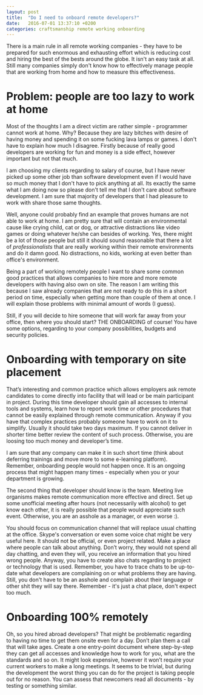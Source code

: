```yaml
---
layout: post
title:  "Do I need to onboard remote developers?"
date:   2016-07-01 13:37:10 +0200
categories: craftsmanship remote working onboarding
---
```


There is a main rule in all remote working companies - they have to be prepared for such enormous and exhausting effort which is reducing cost and hiring the best of the bests around the globe. It isn't an easy task at all. Still many companies simply don't know how to effectively manage people that are working from home and how to measure this effectiveness.

# Problem: people are too lazy to work at home

Most of the thoughts I am a direct victim are rather simple - programmer cannot work at home. Why? Because they are lazy bitches with desire of having money and spending it on some fucking lava lamps or games. I don't have to explain how much I disagree. Firstly because of really good developers are working for fun and money is a side effect, however important but not that much.

I am choosing my clients regarding to salary of course, but I have never picked up some other job than software development even if I would have so much money that I don't have to pick anything at all. Its exactly the same what I am doing now so please don't tell me that I don't care about software development. I am sure that majority of developers that I had pleasure to work with share those same thoughts.

Well, anyone could probably find an example that proves humans are not able to work at home. I am pretty sure that will contain an environmental cause like crying child, cat or dog, or attractive distractions like video games or doing whatever he/she can besides of working. Yes, there might be a lot of those people but still it should sound reasonable that there a lot of *professionalists* that are really working within their remote environments and do it damn good. No distractions, no kids, working at even better than office's environment.

Being a part of working remotely people I want to share some common good practices that allows companies to hire more and more remote developers with having also own on site. The reason I am writing this because I saw already companies that are not ready to do this in a short period on time, especially when getting more than couple of them at once. I will explain those problems with minimal amount of words (I guess).

Still, if you will decide to hire someone that will work far away from your office, then where you should start? THE ONBOARDING of course! You have some options, regarding to your company possibilities, budgets and security policies.

# Onboarding with temporary on site placement

That’s interesting and common practice which allows employers ask remote candidates to come directly into facility that will lead or be main participant in project. During this time developer should gain all accesses to internal tools and systems, learn how to report work time or other procedures that cannot be easily explained through remote communication. Anyway if you have that complex practices probably someone have to work on it to simplify. Usually it should take two days maximum. If you cannot deliver in shorter time better review the content of such process. Otherwise, you are loosing too much money and developer’s time.

I am sure that any company can make it in such short time (think about deferring trainings and move more to some e-learning platform). Remember, onboarding people would not happen once. It is an ongoing process that might happen many times - especially when you or your department is growing.

The second thing that developer should know is the team. Meeting live organisms makes remote communication more effective and direct. Set up some unofficial meeting after hours (not necessarily with alcohol) to get know each other, it is really possible that people would appreciate such event. Otherwise, you are an asshole as a manager, or even worse :).

You should focus on communication channel that will replace usual chatting at the office. Skype's conversation or even some voice chat might be very useful here. It should not be official, or even project related. Make a place where people can talk about anything. Don’t worry, they would not spend all day chatting, and even they will, you receive an information that you hired wrong people. Anyway, you have to create also chats regarding to project or technology that is used. Remember, you have to trace chats to be up-to-date what developers are complaining on or what problems they are having. Still, you don't have to be an asshole and complain about their language or other shit they will say there. Remember - it's just a chat place, don't expect too much.

# Onboarding 100% remotely

Oh, so you hired abroad developers? That might be problematic regarding to having no time to get them onsite even for a day. Don’t plan them a call that will take ages. Create a one entry-point document where step-by-step they can get all accesses and knowledge how to work for you, what are the standards and so on. It might look expensive, however it won’t require your current workers to make a long meetings. It seems to be trivial, but during the development the worst thing you can do for the project is taking people out for no reason. You can assess that newcomers read all documents - by testing or something similar.

